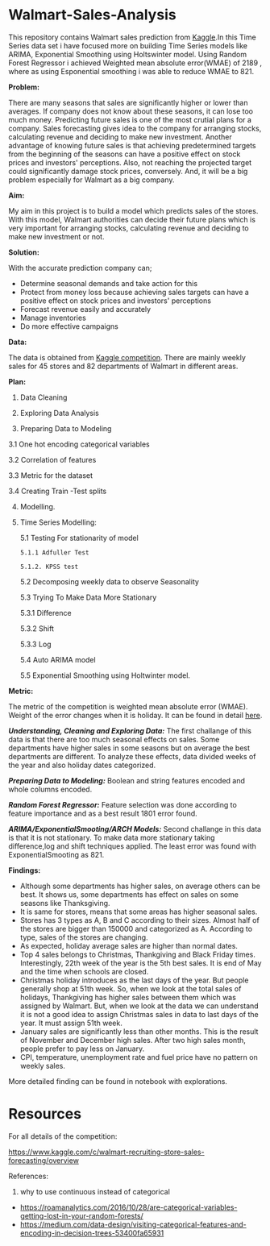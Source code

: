 # Walmart-Sales-Analysis
This repository contains Walmart sales prediction from [Kaggle](https://www.kaggle.com/c/walmart-recruiting-store-sales-forecasting/overview).In this Time Series data set i have focused more on building Time Series models like ARIMA, Exponential Smoothing using Holtswinter model.
Using Random Forest Regressor i achieved Weighted mean absolute error(WMAE) of 2189 , where as using Esponential smoothing i was able to reduce WMAE to 821.

**Problem:**

There are many seasons that sales are significantly higher or lower than averages. If company does not know about these seasons, it can lose too much money. Predicting future sales is one of the most crutial plans for a company. Sales forecasting gives idea to the company for arranging stocks, calculating revenue and deciding to make new investment. Another advantage of knowing future sales is that achieving predetermined targets from the beginning of the seasons can have a positive effect on stock prices and investors' perceptions. Also, not reaching the projected target could significantly damage stock prices, conversely. And, it will be a big problem especially for Walmart as a big company.

**Aim:**

My aim in this project is to build a model which predicts sales of the stores. With this model, Walmart authorities can decide their future plans which is very important for arranging stocks, calculating revenue and deciding to make new investment or not.

**Solution:**

With the accurate prediction company can;

- Determine seasonal demands and take action for this
- Protect from money loss because achieving sales targets can have a positive effect on stock prices and investors' perceptions
- Forecast revenue easily and accurately
- Manage inventories
- Do more effective campaigns

**Data:**

The data is obtained from [Kaggle competition](https://www.kaggle.com/c/walmart-recruiting-store-sales-forecasting/data). There are mainly weekly sales for 45 stores and 82 departments of Walmart in different areas. 

**Plan:**

1. Data Cleaning

2. Exploring Data Analysis

3. Preparing Data to Modeling

  3.1  One hot encoding categorical variables
  
  3.2  Correlation of features
  
  3.3  Metric for the dataset
  
  3.4 Creating Train -Test splits
  
4. Modelling.

5. Time Series Modelling:

   5.1 Testing For stationarity of model
   
       5.1.1 Adfuller Test
       
       5.1.2. KPSS test
       
   5.2 Decomposing weekly data to observe Seasonality
   
   5.3 Trying To Make Data More Stationary
   
      5.3.1 Difference
      
      5.3.2 Shift
      
      5.3.3 Log
      
   5.4 Auto ARIMA model
   
   5.5 Exponential Smoothing using Holtwinter model.
   

**Metric:**

The metric of the competition is weighted mean absolute error (WMAE). Weight of the error changes when it is holiday. It can be found in detail [here](https://www.kaggle.com/c/walmart-recruiting-store-sales-forecasting/overview/evaluation).

***Understanding, Cleaning and Exploring Data:*** The first challange of this data is that there are too much seasonal effects on sales. Some departments have higher sales in some seasons but on average the best departments are different. To analyze these effects, data divided weeks of the year and also holiday dates categorized.

***Preparing Data to Modeling:*** Boolean and string features encoded and whole columns encoded. 

***Random Forest Regressor:*** Feature selection was done according to feature importance and as a best result 1801 error found. 

***ARIMA/ExponentialSmooting/ARCH Models:*** Second challange in this data is that it is not stationary. To make data more stationary taking difference,log and shift techniques applied. The least error was found with ExponentialSmooting as 821.

**Findings:**
- Although some departments has higher sales, on average others can be best. It shows us, some departments has effect on sales on some seasons like Thanksgiving.
- It is same for stores, means that some areas has higher seasonal sales. 
- Stores has 3 types as A, B and C according to their sizes. Almost half of the stores are bigger than 150000 and categorized as A. According to type, sales of the stores are changing.
- As expected, holiday average sales are higher than normal dates.
- Top 4 sales belongs to Christmas, Thankgiving and Black Friday times. Interestingly, 22th week of the year is the 5th best sales. It is end of May and the time when schools are closed.
- Christmas holiday introduces as the last days of the year. But people generally shop at 51th week. So, when we look at the total sales of holidays, Thankgiving has higher sales between them which was assigned by Walmart. But, when we look at the data we can understand it is not a good idea to assign Christmas sales in data to last days of the year. It must assign 51th week.  
- January sales are significantly less than other months. This is the result of November and December high sales. After two high sales month, people prefer to pay less on January.
- CPI, temperature, unemployment rate and fuel price have no pattern on weekly sales. 

More detailed finding can be found in notebook with explorations. 


# Resources 
 
 For all details of the competition:
 
 https://www.kaggle.com/c/walmart-recruiting-store-sales-forecasting/overview
 

References:
1. why to use continuous instead of categorical

* https://roamanalytics.com/2016/10/28/are-categorical-variables-getting-lost-in-your-random-forests/
* https://medium.com/data-design/visiting-categorical-features-and-encoding-in-decision-trees-53400fa65931

